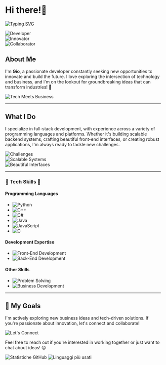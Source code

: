 # Hi there!👋  

[![Typing SVG](https://readme-typing-svg.demolab.com?font=Fira+Code&weight=800&size=60&pause=1000&color=FFFFFF&width=435&lines=Gio)](https://git.io/typing-svg)
 
![Developer](https://img.shields.io/badge/Developer-Full--Stack-blueviolet?style=for-the-badge)  
![Innovator](https://img.shields.io/badge/Innovator-Tech--Driven-success?style=for-the-badge)  
![Collaborator](https://img.shields.io/badge/Collaboration-Open--to--Ideas-lightblue?style=for-the-badge)  

## About Me  
I'm **Gio**, a passionate developer constantly seeking new opportunities to innovate and build the future. I love exploring the intersection of technology and business, and I'm on the lookout for groundbreaking ideas that can transform industries! 🚀  

![Tech Meets Business](https://img.shields.io/badge/Tech_Meets_Business-Innovation_Ready-ff69b4?style=flat-square)  

---

## What I Do  
I specialize in full-stack development, with experience across a variety of programming languages and platforms. Whether it's building scalable backend systems, crafting beautiful front-end interfaces, or creating robust applications, I'm always ready to tackle new challenges.  

![Challenges](https://img.shields.io/badge/Challenges-Welcome-red?style=flat-square)  
![Scalable Systems](https://img.shields.io/badge/Scalable--Systems-Backend_Specialist-orange?style=flat-square)  
![Beautiful Interfaces](https://img.shields.io/badge/Beautiful--Interfaces-Front--End_Expert-blue?style=flat-square)  

---

### 🌟 Tech Skills 🌟  

#### **Programming Languages**  
- ![Python](https://img.shields.io/badge/Python-Expert-blue?logo=python)  
- ![C++](https://img.shields.io/badge/C++-Proficient-blue?logo=cplusplus)  
- ![C#](https://img.shields.io/badge/C%23-Proficient-blue?logo=csharp)
- ![Java](https://img.shields.io/badge/Java-Expert-blue?logo=java)  
- ![JavaScript](https://img.shields.io/badge/JavaScript-Proficient-yellow?logo=javascript)  
- ![C](https://img.shields.io/badge/C-Proficient-lightgrey?logo=c)  

#### **Development Expertise**  
- ![Front-End Development](https://img.shields.io/badge/Front--End-Experienced-green?logo=html5)  
- ![Back-End Development](https://img.shields.io/badge/Back--End-Experienced-green?logo=serverfault)  

#### **Other Skills**  
- ![Problem Solving](https://img.shields.io/badge/Problem--Solving-Advanced-brightgreen?logo=lightbulb)  
- ![Business Development](https://img.shields.io/badge/Business--Development-Intermediate-blue?logo=briefcase)  

---

## 🚀 My Goals  
I'm actively exploring new business ideas and tech-driven solutions. If you're passionate about innovation, let's connect and collaborate!  

![Let's Connect](https://img.shields.io/badge/Let's_Connect-Collaboration_Possibilities-brightgreen?style=for-the-badge)  

Feel free to reach out if you're interested in working together or just want to chat about ideas! 😊  

![Statistiche GitHub](https://github-readme-stats.vercel.app/api?username=QuantumUser4&show_icons=true&theme=dark)
![Linguaggi più usati](https://github-readme-stats.vercel.app/api/top-langs/?username=QuantumUser4&layout=compact&theme=dark)


